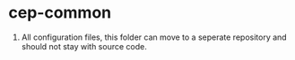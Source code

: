 # cep-common

1. All configuration files, this folder can move to a seperate repository and should not stay with source code.
